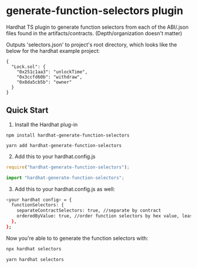 # generate-function-selectors plugin

Hardhat TS plugin to generate function selectors from each of the ABI/.json files found in the artifacts/contracts. (Depth/organization doesn't matter)

Outputs 'selectors.json' to project's root directory, which looks like the below for the hardhat example project:

```
{
  "Lock.sol": {
    "0x251c1aa3": "unlockTime",
    "0x3ccfd60b": "withdraw",
    "0x8da5cb5b": "owner"
  }
}
```

## Quick Start

1. Install the Hardhat plug-in

```npm
npm install hardhat-generate-function-selectors
```

```yarn
yarn add hardhat-generate-function-selectors
```

2. Add this to your hardhat.config.js

```js
require("hardhat-generate-function-selectors");
```

```ts
import "hardhat-generate-function-selectors";
```

3. Add this to your hardhat.config.js as well:

```bash
<your hardhat config> = {
  functionSelectors: {
    separateContractSelectors: true, //separate by contract
    orderedByValue: true, //order function selectors by hex value, least to greatest
  },
};
```

Now you're able to to generate the function selectors with:

```bash
npx hardhat selectors
```

```bash
yarn hardhat selectors
```
